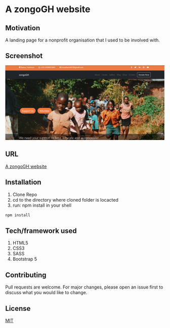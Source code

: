 # A zongoGH website

## Motivation

A landing page for a nonprofit organisation that I used to be involved with.

## Screenshot

[![A zongoGH website](img/zongo.PNG "A zongoGH website")]()

## URL

[A zongoGH website](https://youthful-mahavira-d697f1.netlify.app/)

## Installation

1. Clone Repo
2. cd to the directory where cloned folder is locacted
3. run: npm install in your shell

```bash
npm install
```

## Tech/framework used

1. HTML5
2. CSS3
3. SASS
4. Bootstrap 5

## Contributing

Pull requests are welcome. For major changes, please open an issue first to discuss what you would like to change.

## License

[MIT](https://choosealicense.com/licenses/mit/)
